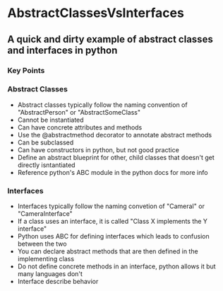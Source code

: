 # AbstractClassesVsInterfaces


## A quick and dirty example of abstract classes and interfaces in python

### Key Points

### Abstract Classes
- Abstract classes typically follow the naming convention of "AbstractPerson" or "AbstractSomeClass"
- Cannot be instantiated
- Can have concrete attributes and methods
- Use the @abstractmethod decorator to annotate abstract methods
- Can be subclassed
- Can have constructors in python, but not good practice
- Define an abstract blueprint for other, child classes that doesn't get directly isntantiated
- Reference python's ABC module in the python docs for more info

### Interfaces
- Interfaces typically follow the naming convetion of "CameraI" or "CameraInterface"
- If a class uses an interface, it is called "Class X implements the Y interface"
- Python uses ABC for defining interfaces which leads to confusion between the two
- You can declare abstract methods that are then defined in the implementing class
- Do not define concrete methods in an interface, python allows it but many languages don't
- Interface describe behavior




